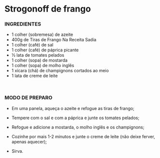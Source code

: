 # **Strogonoff de frango** 

### **INGREDIENTES** <br>
 - 1 colher (sobremesa) de azeite<br>
 - 400g de Tiras de Frango Na Receita Sadia<br>
 - 1 colher (café) de sal<br>
 - 1 colher (café) de páprica picante<br>
 - ½ lata de tomates pelados<br>
 - 1 colher (sopa) de mostarda<br>
 - 1 colher (sopa) de molho inglês<br>
 - 1 xícara (chá) de champignons cortados ao meio<br>
 - 1 lata de creme de leite<br>
<br>

### **MODO DE PREPARO** <br>
 - Em uma panela, aqueça o azeite e refogue as tiras de frango;<br>

 - Tempere com o sal e com a páprica e junte os tomates pelados;<br>

 - Refogue e adicione a mostarda, o molho inglês e os champignons;<br>

 - Cozinhe por mais 1-2 minutos e junte o creme de leite (não deixe ferver, apenas aquecer);<br>

 - Sirva.